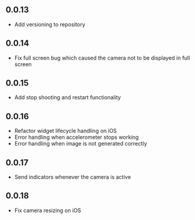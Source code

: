 ## 0.0.13

* Add versioning to repository

## 0.0.14

* Fix full screen bug which caused the camera not to be displayed in full screen

## 0.0.15

* Add stop shooting and restart functionality

## 0.0.16

* Refactor widget lifecycle handling on iOS
* Error handling when accelerometer stops working
* Error handling when image is not generated correctly

## 0.0.17

* Send indicators whenever the camera is active

## 0.0.18

* Fix camera resizing on iOS